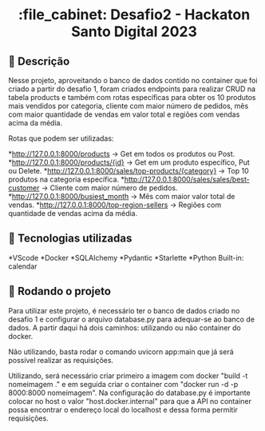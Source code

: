 <h1 align="center">:file_cabinet: Desafio2 - Hackaton Santo Digital 2023</h1>

## :memo: Descrição
Nesse projeto, aproveitando o banco de dados contido no container que foi criado a partir do desafio 1, foram criados endpoints para realizar CRUD na tabela products e também com rotas específicas para obter os 10 produtos mais vendidos por categoria, cliente com maior número de pedidos, mês com maior quantidade de vendas em valor total e regiões com vendas acima da média.

Rotas que podem ser utilizadas:

*http://127.0.0.1:8000/products -> Get em todos os produtos ou Post.
*http://127.0.0.1:8000/products/{id} -> Get em um produto específico, Put ou Delete.
*http://127.0.0.1:8000/sales/top-products/{category} -> Top 10 produtos na categoria específica.
*http://127.0.0.1:8000/sales/sales/best-customer -> Cliente com maior número de pedidos.
*http://127.0.0.1:8000/busiest_month -> Mês com maior valor total de vendas.
*http://127.0.0.1:8000/top-region-sellers -> Regiões com quantidade de vendas acima da média.


## :wrench: Tecnologias utilizadas
*VScode
*Docker
*SQLAlchemy
*Pydantic
*Starlette
*Python Built-in: calendar

## :rocket: Rodando o projeto
Para utilizar este projeto, é necessário ter o banco de dados criado no desafio 1 e configurar o arquivo database.py para adequar-se ao banco de dados. A partir daqui há dois caminhos: utilizando ou não container do docker. 

Não utilizando, basta rodar o comando uvicorn app:main que já será possível realizar as requisições.

Utilizando, será necessário criar primeiro a imagem com docker "build -t nomeimagem ." e em seguida criar o container com "docker run -d -p 8000:8000 nomeimagem". Na configuração do database.py é importante colocar no host o valor "host.docker.internal" para que a API no container possa encontrar o endereço local do localhost e dessa forma permitir requisições.